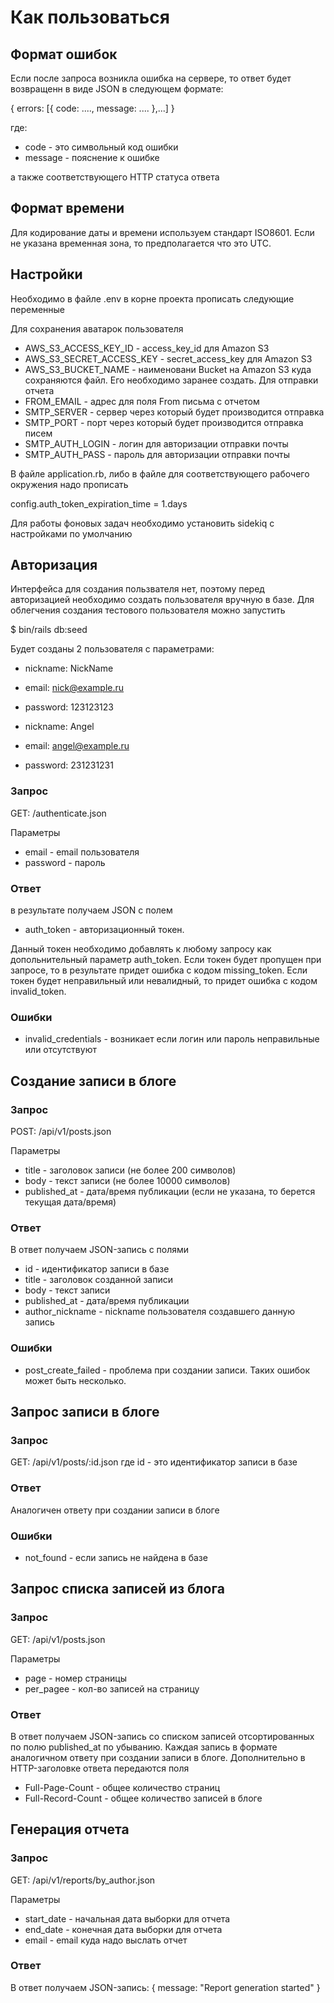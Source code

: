 # Как пользоваться

## Формат ошибок

Если после запроса возникла ошибка на сервере, то ответ будет возвращенн в виде JSON
в cледующем формате:

{ errors: [{ code: ...., message: .... },...] }

где:
* code - это символьный код ошибки
* message - пояснение к ошибке

а также соответствующего HTTP статуса ответа

## Формат времени

Для кодирование даты и времени используем стандарт ISO8601. Если не указана
временная зона, то предполагается что это UTC.

## Настройки

Необходимо в файле .env в корне проекта прописать следующие переменные

Для сохранения аватарок пользователя
* AWS_S3_ACCESS_KEY_ID - access_key_id для Amazon S3
* AWS_S3_SECRET_ACCESS_KEY - secret_access_key для Amazon S3
* AWS_S3_BUCKET_NAME - наименовани Bucket на Amazon S3 куда сохраняются файл. Его необходимо заранее создать.
Для отправки отчета
* FROM_EMAIL - адрес для поля From письма с отчетом
* SMTP_SERVER - сервер через который будет производится отправка
* SMTP_PORT - порт через который будет производится отправка писем
* SMTP_AUTH_LOGIN - логин для авторизации отправки почты
* SMTP_AUTH_PASS - пароль для авторизации отправки почты

В файле application.rb, либо в файле для соответствующего рабочего окружения надо прописать

config.auth_token_expiration_time = 1.days

Для работы фоновых задач необходимо установить sidekiq с настройками по умолчанию

## Авторизация

Интерфейса для создания пользвателя нет, поэтому перед авторизацией необходимо создать пользователя вручную в базе.
Для облегчения создания тестового пользователя можно запустить

  $ bin/rails db:seed

Будет созданы 2 пользователя с параметрами:
* nickname: NickName
* email: nick@example.ru
* password: 123123123

* nickname: Angel
* email: angel@example.ru
* password: 231231231

### Запрос

GET: /authenticate.json

Параметры
* email - email пользователя
* password - пароль

### Ответ

в результате получаем JSON c полем
* auth_token - авторизационный токен.

Данный токен необходимо добавлять к любому запросу как допольнительный параметр auth_token.
Если токен будет пропущен при запросе, то в результате придет ошибка с кодом missing_token.
Если токен будет неправильный или невалидный, то придет ошибка с кодом invalid_token.

### Ошибки

* invalid_credentials - возникает если логин или пароль неправильные или отсутствуют

## Создание записи в блоге

### Запрос

POST: /api/v1/posts.json

Параметры
* title - заголовок записи (не более 200 символов)
* body - текст записи (не более 10000 символов)
* published_at - дата/время публикации (если не указана, то берется текущая дата/время)

### Ответ

В ответ получаем JSON-запись с полями
* id - идентификатор записи в базе
* title - заголовок созданной записи
* body - текст записи
* published_at - дата/время публикации
* author_nickname - nickname пользователя создавшего данную запись

### Ошибки

* post_create_failed - проблема при создании записи. Таких ошибок может быть несколько.


## Запрос записи в блоге

### Запрос

GET: /api/v1/posts/:id.json
где id - это идентификатор записи в базе

### Ответ

Аналогичен ответу при создании записи в блоге

### Ошибки

* not_found - если запись не найдена в базе


## Запрос списка записей из блога

### Запрос

GET: /api/v1/posts.json

Параметры
* page - номер страницы
* per_pagee - кол-во записей на страницу

### Ответ

В ответ получаем JSON-запись со списком записей отсортированных по полю published_at по убыванию.
Каждая запись в формате аналогичном ответу при создании записи в блоге.
Дополнительно в HTTP-заголовке ответа передаются поля
* Full-Page-Count - общее количество страниц
* Full-Record-Count - общее количество записей в блоге


## Генерация отчета

### Запрос

GET: /api/v1/reports/by_author.json

Параметры
* start_date - начальная дата выборки для отчета
* end_date - конечная дата выборки для отчета
* email - email куда надо выслать отчет

### Ответ

В ответ получаем JSON-запись:
{ message: "Report generation started" }
